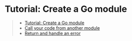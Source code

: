 # Tutorial: Create a Go module

> - [Tutorial: Create a Go module](https://golang.org/doc/tutorial/create-module)
> - [Call your code from another module](https://golang.org/doc/tutorial/call-module-code)
> - [Return and handle an error](https://golang.org/doc/tutorial/handle-errors)
